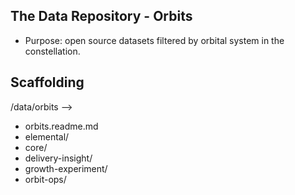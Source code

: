 ##  The Data Repository - Orbits
- Purpose:  open source datasets filtered by orbital system in the constellation.

##  Scaffolding
/data/orbits -->
- orbits.readme.md
- elemental/
- core/
- delivery-insight/
- growth-experiment/
- orbit-ops/
